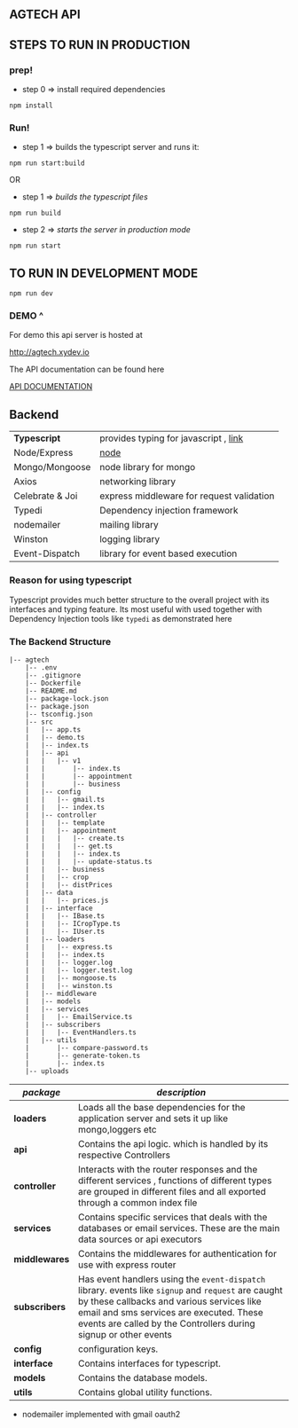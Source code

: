 ## AGTECH API


## STEPS TO RUN IN PRODUCTION

### prep!
* step 0 => install required dependencies
```
npm install
```

### Run!
* step 1  => builds the typescript server and runs it: 
```
npm run start:build
```

OR 

* step  1 => *builds the typescript files*
```
npm run build
```

* step 2 => *starts the server in production mode* 
```
npm run start
```






## TO RUN IN DEVELOPMENT MODE
```
npm run dev
```

### DEMO ^
For demo this api server is hosted at 

http://agtech.xydev.io

The API documentation can be found here

[API DOCUMENTATION](https://documenter.getpostman.com/view/5816310/SWECXbKP)


## Backend

|                 |                                                                          |
| --------------- | ------------------------------------------------------------------------ |
| **Typescript**  | provides typing for javascript , [link](https://www.typescriptlang.org/) |
| Node/Express    | [node](https://nodejs.org/en/)                                           |
| Mongo/Mongoose  | node library for mongo                                                   |
| Axios           | networking library                                                       |
| Celebrate & Joi | express middleware for request validation                                |
| Typedi          | Dependency injection framework                                           |
| nodemailer      | mailing library                                                          |
| Winston         | logging library                                                          |
| Event-Dispatch  | library for event based execution                                        |

### Reason for using typescript

Typescript provides much better structure to the overall project with its interfaces and typing feature.
Its most useful with used together with Dependency Injection tools like `typedi` as demonstrated here

### The Backend Structure

```
|-- agtech
    |-- .env
    |-- .gitignore
    |-- Dockerfile
    |-- README.md
    |-- package-lock.json
    |-- package.json
    |-- tsconfig.json
    |-- src
    |   |-- app.ts
    |   |-- demo.ts
    |   |-- index.ts
    |   |-- api
    |   |   |-- v1
    |   |       |-- index.ts
    |   |       |-- appointment
    |   |       |-- business
    |   |-- config
    |   |   |-- gmail.ts
    |   |   |-- index.ts
    |   |-- controller
    |   |   |-- template
    |   |   |-- appointment
    |   |   |   |-- create.ts
    |   |   |   |-- get.ts
    |   |   |   |-- index.ts
    |   |   |   |-- update-status.ts
    |   |   |-- business
    |   |   |-- crop
    |   |   |-- distPrices
    |   |-- data
    |   |   |-- prices.js
    |   |-- interface
    |   |   |-- IBase.ts
    |   |   |-- ICropType.ts
    |   |   |-- IUser.ts
    |   |-- loaders
    |   |   |-- express.ts
    |   |   |-- index.ts
    |   |   |-- logger.log
    |   |   |-- logger.test.log
    |   |   |-- mongoose.ts
    |   |   |-- winston.ts
    |   |-- middleware
    |   |-- models
    |   |-- services
    |   |   |-- EmailService.ts
    |   |-- subscribers
    |   |   |-- EventHandlers.ts
    |   |-- utils
    |       |-- compare-password.ts
    |       |-- generate-token.ts
    |       |-- index.ts
    |-- uploads
```

| **_package_**   | **_description_**                                                                                                                                                                                                                                               |
| --------------- | --------------------------------------------------------------------------------------------------------------------------------------------------------------------------------------------------------------------------------------------------------------- |
| **loaders**     | Loads all the base dependencies for the application server and sets it up like mongo,loggers etc                                                                                                                                                                         |
| **api**         | Contains the api logic. which is handled by its respective Controllers                                                                                                                                                                                          |
| **controller**  | Interacts with the router responses and the different services , functions of different types are grouped in different files and all exported through a common index file                                                                                                                                                                                                 |
| **services**    | Contains specific services that deals with the databases or email services. These are the main data sources or api executors                                                                                                                                    |
| **middlewares** | Contains the middlewares for authentication for use with express router                                                                                                              |
| **subscribers** | Has event handlers using the `event-dispatch` library. events like `signup` and `request` are caught by these callbacks and various services like email and sms services are executed. These events are called by the Controllers during signup or other events |
| **config**      | configuration keys.                                                                                                                                                                                                                                             |
| **interface**   | Contains interfaces for typescript.                                                                                                                                                                                                                             |
| **models**      | Contains the database models.                                                                                                                                                                                                                                   |
| **utils**       | Contains global utility functions.                                                                                                                                                                                                                              |

- nodemailer implemented with gmail oauth2




